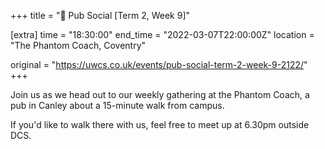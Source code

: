 +++
title = "🍔 Pub Social [Term 2, Week 9]"

[extra]
time = "18:30:00"
end_time = "2022-03-07T22:00:00Z"
location = "The Phantom Coach, Coventry"

original = "https://uwcs.co.uk/events/pub-social-term-2-week-9-2122/"    
+++

Join us as we head out to our weekly gathering at the Phantom Coach, a pub in Canley about a 15-minute walk from campus.

If you'd like to walk there with us, feel free to meet up at 6.30pm outside DCS.

